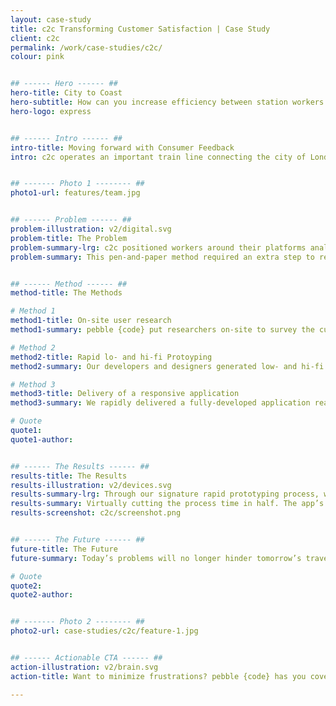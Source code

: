 ```yaml
---
layout: case-study
title: c2c Transforming Customer Satisfaction | Case Study
client: c2c
permalink: /work/case-studies/c2c/
colour: pink


## ------ Hero ------ ##
hero-title: City to Coast
hero-subtitle: How can you increase efficiency between station workers and engineers?
hero-logo: express


## ------ Intro ------ ##
intro-title: Moving forward with Consumer Feedback
intro: c2c operates an important train line connecting the city of London and the coasts.


## ------- Photo 1 -------- ##
photo1-url: features/team.jpg


## ------ Problem ------ ##
problem-illustration: v2/digital.svg
problem-title: The Problem
problem-summary-lrg: c2c positioned workers around their platforms analysing problems as they arose.
problem-summary: This pen-and-paper method required an extra step to relay feedback to engineers, delaying repairs and leaving everyone unsatisfied.


## ------ Method ------ ##
method-title: The Methods

# Method 1
method1-title: On-site user research
method1-summary: pebble {code} put researchers on-site to survey the current process of delivering data on stations and train

# Method 2
method2-title: Rapid lo- and hi-fi Protoyping
method2-summary: Our developers and designers generated low- and hi-fi wireframes and designs, constantly revising with stakeholders to provide the best user experience.

# Method 3
method3-title: Delivery of a responsive application
method3-summary: We rapidly delivered a fully-developed application ready for installation.

# Quote
quote1:
quote1-author:


## ------ The Results ------ ##
results-title: The Results
results-illustration: v2/devices.svg
results-summary-lrg: Through our signature rapid prototyping process, we were able to deliver a working software to c2c within weeks that streamlines assessments.
results-summary: Virtually cutting the process time in half. The app’s automated reports highlight problem areas for more efficient resource allocation.
results-screenshot: c2c/screenshot.png


## ------ The Future ------ ##
future-title: The Future
future-summary: Today’s problems will no longer hinder tomorrow’s travel thanks to quicker communication and solution implementation made possible by our highly innovative software. Fewer delays, fewer complaints, more business from happy customers.

# Quote
quote2:
quote2-author:


## ------- Photo 2 -------- ##
photo2-url: case-studies/c2c/feature-1.jpg


## ------ Actionable CTA ------ ##
action-illustration: v2/brain.svg
action-title: Want to minimize frustrations? pebble {code} has you covered.

---
```

